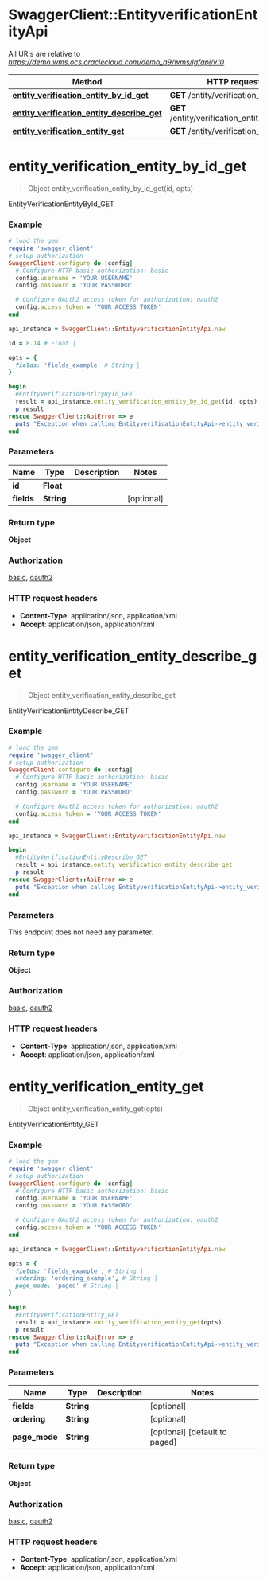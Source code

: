 # SwaggerClient::EntityverificationEntityApi

All URIs are relative to *https://demo.wms.ocs.oraclecloud.com/demo_a9/wms/lgfapi/v10*

Method | HTTP request | Description
------------- | ------------- | -------------
[**entity_verification_entity_by_id_get**](EntityverificationEntityApi.md#entity_verification_entity_by_id_get) | **GET** /entity/verification_entity/{id} | EntityVerificationEntityById_GET
[**entity_verification_entity_describe_get**](EntityverificationEntityApi.md#entity_verification_entity_describe_get) | **GET** /entity/verification_entity/describe | EntityVerificationEntityDescribe_GET
[**entity_verification_entity_get**](EntityverificationEntityApi.md#entity_verification_entity_get) | **GET** /entity/verification_entity | EntityVerificationEntity_GET


# **entity_verification_entity_by_id_get**
> Object entity_verification_entity_by_id_get(id, opts)

EntityVerificationEntityById_GET



### Example
```ruby
# load the gem
require 'swagger_client'
# setup authorization
SwaggerClient.configure do |config|
  # Configure HTTP basic authorization: basic
  config.username = 'YOUR USERNAME'
  config.password = 'YOUR PASSWORD'

  # Configure OAuth2 access token for authorization: oauth2
  config.access_token = 'YOUR ACCESS TOKEN'
end

api_instance = SwaggerClient::EntityverificationEntityApi.new

id = 8.14 # Float | 

opts = { 
  fields: 'fields_example' # String | 
}

begin
  #EntityVerificationEntityById_GET
  result = api_instance.entity_verification_entity_by_id_get(id, opts)
  p result
rescue SwaggerClient::ApiError => e
  puts "Exception when calling EntityverificationEntityApi->entity_verification_entity_by_id_get: #{e}"
end
```

### Parameters

Name | Type | Description  | Notes
------------- | ------------- | ------------- | -------------
 **id** | **Float**|  | 
 **fields** | **String**|  | [optional] 

### Return type

**Object**

### Authorization

[basic](../README.md#basic), [oauth2](../README.md#oauth2)

### HTTP request headers

 - **Content-Type**: application/json, application/xml
 - **Accept**: application/json, application/xml



# **entity_verification_entity_describe_get**
> Object entity_verification_entity_describe_get

EntityVerificationEntityDescribe_GET



### Example
```ruby
# load the gem
require 'swagger_client'
# setup authorization
SwaggerClient.configure do |config|
  # Configure HTTP basic authorization: basic
  config.username = 'YOUR USERNAME'
  config.password = 'YOUR PASSWORD'

  # Configure OAuth2 access token for authorization: oauth2
  config.access_token = 'YOUR ACCESS TOKEN'
end

api_instance = SwaggerClient::EntityverificationEntityApi.new

begin
  #EntityVerificationEntityDescribe_GET
  result = api_instance.entity_verification_entity_describe_get
  p result
rescue SwaggerClient::ApiError => e
  puts "Exception when calling EntityverificationEntityApi->entity_verification_entity_describe_get: #{e}"
end
```

### Parameters
This endpoint does not need any parameter.

### Return type

**Object**

### Authorization

[basic](../README.md#basic), [oauth2](../README.md#oauth2)

### HTTP request headers

 - **Content-Type**: application/json, application/xml
 - **Accept**: application/json, application/xml



# **entity_verification_entity_get**
> Object entity_verification_entity_get(opts)

EntityVerificationEntity_GET



### Example
```ruby
# load the gem
require 'swagger_client'
# setup authorization
SwaggerClient.configure do |config|
  # Configure HTTP basic authorization: basic
  config.username = 'YOUR USERNAME'
  config.password = 'YOUR PASSWORD'

  # Configure OAuth2 access token for authorization: oauth2
  config.access_token = 'YOUR ACCESS TOKEN'
end

api_instance = SwaggerClient::EntityverificationEntityApi.new

opts = { 
  fields: 'fields_example', # String | 
  ordering: 'ordering_example', # String | 
  page_mode: 'paged' # String | 
}

begin
  #EntityVerificationEntity_GET
  result = api_instance.entity_verification_entity_get(opts)
  p result
rescue SwaggerClient::ApiError => e
  puts "Exception when calling EntityverificationEntityApi->entity_verification_entity_get: #{e}"
end
```

### Parameters

Name | Type | Description  | Notes
------------- | ------------- | ------------- | -------------
 **fields** | **String**|  | [optional] 
 **ordering** | **String**|  | [optional] 
 **page_mode** | **String**|  | [optional] [default to paged]

### Return type

**Object**

### Authorization

[basic](../README.md#basic), [oauth2](../README.md#oauth2)

### HTTP request headers

 - **Content-Type**: application/json, application/xml
 - **Accept**: application/json, application/xml



